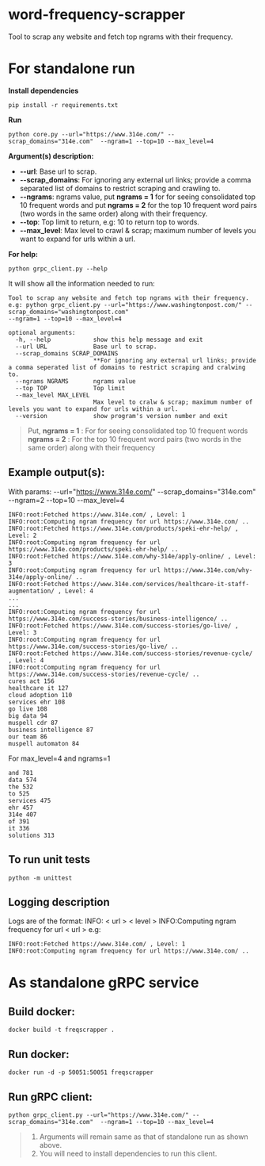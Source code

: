 #  word-frequency-scrapper

Tool to scrap any website and fetch top ngrams with their frequency. 
# For standalone run
**Install dependencies**

    pip install -r requirements.txt

**Run** 

    python core.py --url="https://www.314e.com/" --scrap_domains="314e.com"  --ngram=1 --top=10 --max_level=4

**Argument(s) description:**

 - **--url**: Base url to scrap. 
 - **--scrap_domains**: For ignoring any external url links; provide a comma separated list of domains to restrict scraping and crawling to. 
 - **--ngrams**: ngrams value, put **ngrams = 1**  for for seeing consolidated top 10 frequent words and put **ngrams = 2** for the top 10 frequent word pairs (two words in the same order) along with their frequency.
 - **--top**: Top limit to return, e.g: 10 to return top to words.
 - **--max_level**: Max level to crawl & scrap; maximum number of levels you want to expand for urls within a url.

**For help:**

    python grpc_client.py --help
It will show all the information needed to run:


    Tool to scrap any website and fetch top ngrams with their frequency. e.g: python grpc_client.py --url="https://www.washingtonpost.com/" --scrap_domains="washingtonpost.com"
    --ngram=1 --top=10 --max_level=4
    
    optional arguments:
      -h, --help            show this help message and exit
      --url URL             Base url to scrap.
      --scrap_domains SCRAP_DOMAINS
                            **For ignoring any external url links; provide a comma seperated list of domains to restrict scraping and cralwing to.
      --ngrams NGRAMS       ngrams value
      --top TOP             Top limit
      --max_level MAX_LEVEL
                            Max level to cralw & scrap; maximum number of levels you want to expand for urls within a url.
      --version             show program's version number and exit

> Put, 
> **ngrams = 1** : For for seeing consolidated top 10 frequent words 
> **ngrams = 2** : For the top 10 frequent word pairs (two words in the same order) along with their frequency

## Example output(s):
With params: --url="https://www.314e.com/" --scrap_domains="314e.com"  --ngram=2 --top=10 --max_level=4

    
    INFO:root:Fetched https://www.314e.com/ , Level: 1
    INFO:root:Computing ngram frequency for url https://www.314e.com/ ..
    INFO:root:Fetched https://www.314e.com/products/speki-ehr-help/ , Level: 2
    INFO:root:Computing ngram frequency for url https://www.314e.com/products/speki-ehr-help/ ..
    INFO:root:Fetched https://www.314e.com/why-314e/apply-online/ , Level: 3
    INFO:root:Computing ngram frequency for url https://www.314e.com/why-314e/apply-online/ ..
    INFO:root:Fetched https://www.314e.com/services/healthcare-it-staff-augmentation/ , Level: 4
    ...
    ...
    INFO:root:Computing ngram frequency for url https://www.314e.com/success-stories/business-intelligence/ ..
    INFO:root:Fetched https://www.314e.com/success-stories/go-live/ , Level: 3
    INFO:root:Computing ngram frequency for url https://www.314e.com/success-stories/go-live/ ..
    INFO:root:Fetched https://www.314e.com/success-stories/revenue-cycle/ , Level: 4
    INFO:root:Computing ngram frequency for url https://www.314e.com/success-stories/revenue-cycle/ ..
    cures act 156
    healthcare it 127
    cloud adoption 110
    services ehr 108
    go live 108
    big data 94
    muspell cdr 87
    business intelligence 87
    our team 86
    muspell automaton 84


For max_level=4 and ngrams=1

    and 781
    data 574
    the 532
    to 525
    services 475
    ehr 457
    314e 407
    of 391
    it 336
    solutions 313
## To run unit tests

    python -m unittest

## Logging description
Logs are of the format:
INFO: < url > < level >
INFO:Computing ngram frequency for url < url >
e.g:

    INFO:root:Fetched https://www.314e.com/ , Level: 1
    INFO:root:Computing ngram frequency for url https://www.314e.com/ ..


 

# As standalone gRPC service

## Build docker:

    docker build -t freqscrapper .
## Run docker:

    docker run -d -p 50051:50051 freqscrapper
## Run gRPC client:

    python grpc_client.py --url="https://www.314e.com/" --scrap_domains="314e.com"  --ngram=1 --top=10 --max_level=4
    

>   1. Arguments will remain same as that of standalone run as shown above.
>   2. You will need to install dependencies to run this client.
